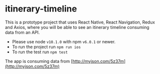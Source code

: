 # itinerary-timeline

This is a prototype project that uses React Native, React Navigation, Redux and Axios, where you will be able to see an itinerary timeline consuming data from an API.

- Please use node `v10.1.0` with npm `v6.0.1` or newer.
- To run the project run `npm run ios`
- To run the test run `npm test`

The app is consuming data from [http://myjson.com/5z37m](http://myjson.com/5z37m)
